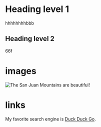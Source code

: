 # Heading level 1
hhhhhhhhbbb

## Heading level 2
66f

# images
![The San Juan Mountains are beautiful!](/assets/images/san-juan-mountains.avif "San Juan Mountains")

# links
My favorite search engine is [Duck Duck Go](https://duckduckgo.com).